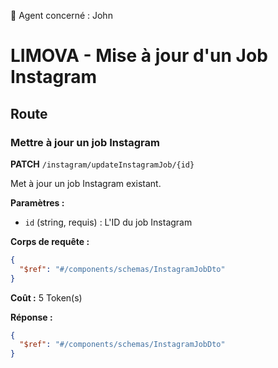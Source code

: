 🧠 Agent concerné : John
# LIMOVA - Mise à jour d'un Job Instagram

## Route

### Mettre à jour un job Instagram
**PATCH** `/instagram/updateInstagramJob/{id}`

Met à jour un job Instagram existant.

**Paramètres :**
- `id` (string, requis) : L'ID du job Instagram

**Corps de requête :**
```json
{
  "$ref": "#/components/schemas/InstagramJobDto"
}
```

**Coût :** 5 Token(s)

**Réponse :**
```json
{
  "$ref": "#/components/schemas/InstagramJobDto"
}
``` 